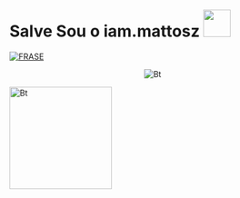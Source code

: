 # Salve Sou o iam.mattosz&nbsp;<a href="Hey"><img src="https://raw.githubusercontent.com/TOXIC-DEVIL/TOXIC-DEVIL/TOXIC-DEVIL-OFFICIAL/media/Hi.gif" width="48px"></a>

[![FRASE](https://readme-typing-svg.herokuapp.com?font=&color=%2331F7EA&center=true&lines=BEM-VINDO+AO+MEU+GITHUB;OLÁ%2Ceu+sou+iam.mattosz;PROGRAMADOR;OBRIGADO+POR+VISITAR+MEU+GITHUB)](https://git.io/typing-svg) <br> 

<p align="center">
  <img src="https://user-images.githubusercontent.com/49580304/110319833-47367180-7fc4-11eb-87a7-392509eca9d7.gif" alt="Bt">
 
<p align="center 2">
  <img src="https://media.tenor.com/fhWl5LL9HWIAAAAi/hacker-find-the-hackers.gif" alt="Bt"
  [![victormattos564](https://github-readme-stats.vercel.app/api?username=victormattos564&show_icons=true&theme=dark)](https://github.com/victormattos564)
  <img height="180em" src="https://github-readme-stats.vercel.app/api/top-langs/?username=victormattos564&layout=compact&langs_count=7&theme=great-gatsby"/>
